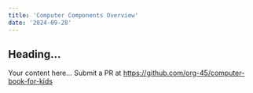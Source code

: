 ```yaml
---
title: 'Computer Components Overview'
date: '2024-09-28'
---
```


## Heading...
Your content here...
Submit a PR at https://github.com/org-45/computer-book-for-kids
